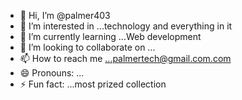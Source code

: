 - 👋 Hi, I’m @palmer403
- 👀 I’m interested in ...technology and everything in it
- 🌱 I’m currently learning ...Web development 
- 💞️ I’m looking to collaborate on ...
- 📫 How to reach me ...palmertech@gmail.com.com 
- 😄 Pronouns: ...
- ⚡ Fun fact: ...most prized collection 

<!---
palmer403/palmer403 is a ✨ special ✨ repository because its `README.md` (this file) appears on your GitHub profile.
You can click the Preview link to take a look at your changes.
--->
